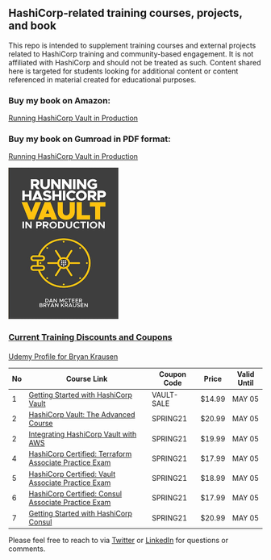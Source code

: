 ## HashiCorp-related training courses, projects, and book

This repo is intended to supplement training courses and external projects related to HashiCorp training and community-based engagement. It is not affiliated with HashiCorp and should not be treated as such. Content shared here is targeted for students looking for additional content or content referenced in material created for educational purposes.  

### Buy my book on Amazon: 
[Running HashiCorp Vault in Production](https://amzn.to/2UeUjAI)

### Buy my book on Gumroad in PDF format: 
[Running HashiCorp Vault in Production](https://gum.co/vaultbook/j67unh3)

<a href="https://amzn.to/2UeUjAI"> 
<img src="book-cover.png"
     alt="Vault book"
     style="float: center; margin-right: 6px;" />
 
### Current Training Discounts and Coupons

####
[Udemy Profile for Bryan Krausen](https://www.udemy.com/user/bryan-krausen/ "Udemy Profile")

| No | Course Link | Coupon Code | Price | Valid Until |
| ------ | ------ | ------ | ------ | ------ |
| 1 | [Getting Started with HashiCorp Vault](https://www.udemy.com/course/hashicorp-vault/?referralCode=2B837FCB45B4916456F3) | VAULT-SALE  | $14.99 | MAY 05 |
| 2 | [HashiCorp Vault: The Advanced Course](https://www.udemy.com/course/vaultadvanced/?referralCode=C4C5A5D0BAD6EC1D2D1A) | SPRING21 | $20.99 | MAY 05 |
| 2 | [Integrating HashiCorp Vault with AWS](https://www.udemy.com/course/integrating-hashicorp-vault-with-aws/?referralCode=8069E87B5BA71FD21632) | SPRING21 | $19.99 | MAY 05  |
| 4 | [HashiCorp Certified: Terraform Associate Practice Exam](https://www.udemy.com/course/terraform-associate-practice-exam/?referralCode=D98434484AB772F1C1A2) | SPRING21 | $17.99 | MAY 05 |
| 5 | [HashiCorp Certified: Vault Associate Practice Exam](https://www.udemy.com/course/hashicorp-certified-vault-associate-practice-exam/?referralCode=B053909C293F10D9408D) | SPRING21 | $18.99 | MAY 05 |
| 6 | [HashiCorp Certified: Consul Associate Practice Exam](https://www.udemy.com/course/consul-associate-practice-exam/?referralCode=DFDB41615ADFB8C1CD6A) | SPRING21 | $17.99 | MAY 05 |
| 7 | [Getting Started with HashiCorp Consul](https://www.udemy.com/course/hashicorp-consul/?referralCode=6506321DC305903E7BFA) | SPRING21 | $20.99 | MAY 05 |  

Please feel free to reach to via [Twitter](https://twitter.com/btkrausen) or [LinkedIn](https://www.linkedin.com/in/bryan-krausen-5ab8794/) for questions or comments.

